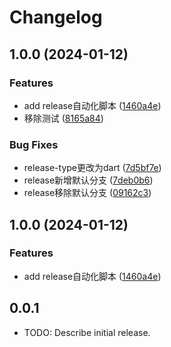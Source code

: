# Changelog

## 1.0.0 (2024-01-12)


### Features

* add release自动化脚本 ([1460a4e](https://github.com/luoyi58624/flutter_package_demo/commit/1460a4e4d9a44ce492fecba741cfa08527c81648))
* 移除测试 ([8165a84](https://github.com/luoyi58624/flutter_package_demo/commit/8165a84f6548c7219410e006b377b371ea77bd39))


### Bug Fixes

* release-type更改为dart ([7d5bf7e](https://github.com/luoyi58624/flutter_package_demo/commit/7d5bf7eeae59896eaa7f761d4ac2f4c9a92672f6))
* release新增默认分支 ([7deb0b6](https://github.com/luoyi58624/flutter_package_demo/commit/7deb0b68faac75255c60f0b90e08d686b54e8ab5))
* release移除默认分支 ([09162c3](https://github.com/luoyi58624/flutter_package_demo/commit/09162c3582b6aae96ff371a09b9216d1be0c6b83))

## 1.0.0 (2024-01-12)


### Features

* add release自动化脚本 ([1460a4e](https://github.com/luoyi58624/flutter_package_demo/commit/1460a4e4d9a44ce492fecba741cfa08527c81648))

## 0.0.1

* TODO: Describe initial release.
